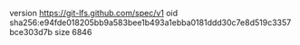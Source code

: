 version https://git-lfs.github.com/spec/v1
oid sha256:e94fde018205bb9a583bee1b493a1ebba0181ddd30c7e8d519c3357bce303d7b
size 6846
